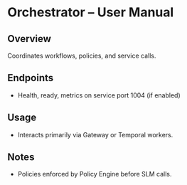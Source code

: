 # Orchestrator – User Manual

## Overview
Coordinates workflows, policies, and service calls.

## Endpoints
- Health, ready, metrics on service port 1004 (if enabled)

## Usage
- Interacts primarily via Gateway or Temporal workers.

## Notes
- Policies enforced by Policy Engine before SLM calls.
